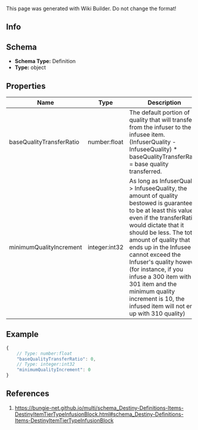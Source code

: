 <span class="wiki-builder">This page was generated with Wiki Builder. Do not change the format!</span>

## Info

## Schema
* **Schema Type:** Definition
* **Type:** object

## Properties
Name | Type | Description
---- | ---- | -----------
baseQualityTransferRatio | number:float | The default portion of quality that will transfer from the infuser to the infusee item. (InfuserQuality - InfuseeQuality) * baseQualityTransferRatio = base quality transferred.
minimumQualityIncrement | integer:int32 | As long as InfuserQuality &gt; InfuseeQuality, the amount of quality bestowed is guaranteed to be at least this value, even if the transferRatio would dictate that it should be less. The total amount of quality that ends up in the Infusee cannot exceed the Infuser's quality however (for instance, if you infuse a 300 item with a 301 item and the minimum quality increment is 10, the infused item will not end up with 310 quality)

## Example
```javascript
{
    // Type: number:float
    "baseQualityTransferRatio": 0,
    // Type: integer:int32
    "minimumQualityIncrement": 0
}

```

## References
1. https://bungie-net.github.io/multi/schema_Destiny-Definitions-Items-DestinyItemTierTypeInfusionBlock.html#schema_Destiny-Definitions-Items-DestinyItemTierTypeInfusionBlock
